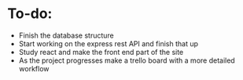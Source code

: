 # To-do:

- Finish the database structure
- Start working on the express rest API and finish that up
- Study react and make the front end part of the site
- As the project progresses make a trello board with a more detailed workflow